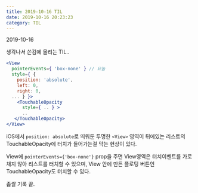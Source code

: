 ```yaml
---
title: 2019-10-16 TIL
date: 2019-10-16 20:23:23
category: TIL
---
```


2019-10-16

생각나서 쓴김에 올리는 TIL..

```jsx
<View  
  pointerEvents={ 'box-none' } // 요놈
  style={ {  
    position: 'absolute',
    left: 0,
    right: 0, 
  ... } }>
    <TouchableOpacity  
      style={ .. } >
      ..
   </TouchableOpacity>  
</View>
```

iOS에서
`position: absolute`로 띄워둔 투명한 `<View>` 영역이
뒤에있는 리스트의 TouchableOpacity에 터치가 들어가는걸 막는 현상이 있다.

View에 `pointerEvents={'box-none'}` prop을 주면
View영역은 터치이벤트를 가로채지 않아 리스트를 터치할 수 있으며,
View 안에 만든 플로팅 버튼인 TouchableOpacity도 터치할 수 있다.

좁쌀 기록 끝.

